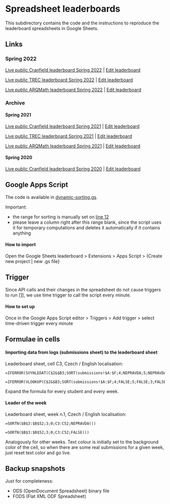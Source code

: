 # Spreadsheet leaderboards

This subdirectory contains the code and the instructions
to reproduce the leaderboard spreadsheets in Google Sheets.

## Links

### Spring 2022

[Live public Cranfield leaderboard Spring 2022][leaderboard-cranfield-2022] | [Edit leaderboard][leaderboard-cranfield-2022-sheets]

[Live public TREC leaderboard Spring 2022][leaderboard-trec-2022] | [Edit leaderboard][leaderboard-trec-2022-sheets]

[Live public ARQMath leaderboard Spring 2022][leaderboard-arqmath-2022] | [Edit leaderboard][leaderboard-arqmath-2022-sheets]

[leaderboard-cranfield-2022]: https://docs.google.com/spreadsheets/d/e/2PACX-1vT0FoFzCptIYKDsbcv8LebhZDe_20GFeBAPmS-VyImlWbqET0T7I2iWy59p9SHbUe3LX1yJMhALPcCY/pubhtml
[leaderboard-cranfield-2022-sheets]: https://docs.google.com/spreadsheets/d/1TFE4RAx_kjaAkwhSRudel17kPunzD-C6BuNeZYzuzFk/edit?usp=sharing

[leaderboard-trec-2022]:https://docs.google.com/spreadsheets/d/e/2PACX-1vQPMjEwGPte34q6vT0CfT2NzmC6iDilpgG7s1cunr7eG5BY6T1OiHumbnwKrwrvQcj1e8-Pu96PiYc2/pubhtml
[leaderboard-trec-2022-sheets]: https://docs.google.com/spreadsheets/d/1QD-qS18fR0Q137dw_j8k73KwewsmeJsiB4SSzaXhbPs/edit?usp=sharing

[leaderboard-arqmath-2022]: https://docs.google.com/spreadsheets/d/e/2PACX-1vSF1I2TKhKqYc7kTxRfza__PTTQjrAtvezuQFm9I_lL3WsPSETE5yuxe8JyiN-7NvFjv4nZ8eCQ9aHg/pubhtml
[leaderboard-arqmath-2022-sheets]: https://docs.google.com/spreadsheets/d/1akHS9OSdN0_gu5xThJBSVAMKvUqAWg6sjO6vM6KCxfw/edit?usp=sharing

### Archive

#### Spring 2021

[Live public Cranfield leaderboard Spring 2021][leaderboard-cranfield-2021] | [Edit leaderboard][leaderboard-cranfield-2021-sheets]

[Live public TREC leaderboard Spring 2021][leaderboard-trec-2021] | [Edit leaderboard][leaderboard-trec-2021-sheets]

[Live public ARQMath leaderboard Spring 2021][leaderboard-arqmath-2021] | [Edit leaderboard][leaderboard-arqmath-2021-sheets]

[leaderboard-cranfield-2021]: https://docs.google.com/spreadsheets/d/e/2PACX-1vRRR4eDkQIWx5FSU08Uj5DciWwxNfHJeLruNR1T0WW9xmSsYl457Zqv5SlA1jfvsYHpsaUw_8P3z1OF/pubhtml
[leaderboard-cranfield-2021-sheets]: https://docs.google.com/spreadsheets/d/1CNeZESOrPxBs3U0FeGtaDPLJQkb2Ubsr0aCvyNIwdtM/edit?usp=sharing

[leaderboard-trec-2021]:https://docs.google.com/spreadsheets/d/e/2PACX-1vQ33YdFZtGH6g2bDbkD9aLozLdVVGNuP09sRh-F9d_EY9nWntOrLHSyNATFsXw4v9lw3UA3vOzl5l0s/pubhtml
[leaderboard-trec-2021-sheets]: https://docs.google.com/spreadsheets/d/1eiyase14FrSJs24_LjTSdPwOWOdqutDZhnl33ztBycc/edit?usp=sharing

[leaderboard-arqmath-2021]: https://docs.google.com/spreadsheets/d/e/2PACX-1vQb_L4ZL5vglRMJBMDn334JHL6xfGVXVz-D1YnZduXTZe4Pj_abKSpe_qnu2gkQEBV5jXEgFyge_Jtu/pubhtml
[leaderboard-arqmath-2021-sheets]: https://docs.google.com/spreadsheets/d/1XXR_3UsjUTxQApU5RRce1Zv4G_0uMJXoaEb0GejU868/edit?usp=sharing

#### Spring 2020

[Live public Cranfield leaderboard Spring 2020][leaderboard-cranfield-2020] | [Edit leaderboard][leaderboard-cranfield-2020-sheets]

[leaderboard-cranfield-2020]: https://docs.google.com/spreadsheets/d/e/2PACX-1vSGTg_Agc0SowDIsDDsaBN_UD-9r-F2eSpozyvVA8F51YHt3GmAle3niaCoj0ocazjDm01OJNgNEykZ/pubhtml
[leaderboard-cranfield-2020-sheets]: https://docs.google.com/spreadsheets/d/1f9P3bn17n2rHGCxBnn3GVr57PF5hMWJEILp06Uq7Jnk/edit?usp=sharing

## Google Apps Script

The code is available in [dynamic-sorting.gs](./dynamic-sorting.gs).

Important:
* the range for sorting is manually set on [line 12](./dynamic-sorting.gs#L12)
* please leave a column right after this range blank, since the script uses it
  for temporary computations and deletes it automatically if it contains
  anything

#### How to import

Open the Google Sheets leaderboard > Extensions > Apps Script > {Create new
project | new .gs file}

## Trigger

Since API calls and their changes in the spreadsheet do not cause triggers to
run [[1][1]], we use time trigger to call the script every minute.

#### How to set up

Once in the Google Apps Script editor > Triggers > Add trigger > select
time-driven trigger every minute

## Formulae in cells

#### Importing data from logs (submissions sheet) to the leaderboard sheet

Leaderboard sheet, cell C3, Czech / English localisation:
```
=IFERROR(SVYHLEDAT(C$2&$B3;SORT(submissions!$A:$F;4;NEPRAVDA;5;NEPRAVDA;3;NEPRAVDA);6;NEPRAVDA))
```
```
=IFERROR(VLOOKUP(C$2&$B3;SORT(submissions!$A:$F;4;FALSE;5;FALSE;3;FALSE);6;FALSE))
```

Expand the formula for every student and every week.

<!--
Submissions sheet, cell A1, Czech equals English localisation:
```
=CONCAT(D1;E1)
```
-->

#### Leader of the week

Leaderboard sheet, week n.1, Czech / English localisation:
```
=SORTN($B$3:$B$52;3;0;C3:C52;NEPRAVDA())
```
```
=SORTN($B$3:$B$52;3;0;C3:C52;FALSE())
```

Analogously for other weeks. Text colour is initially set to the
background color of the cell, so when there are some real submissions
for a given week, just reset text color and go live.


## Backup snapshots

Just for completeness:
* ODS (OpenDocument Spreadsheet) binary file
* FODS (Flat XML ODF Spreadsheet)


[1]: https://developers.google.com/apps-script/guides/triggers
